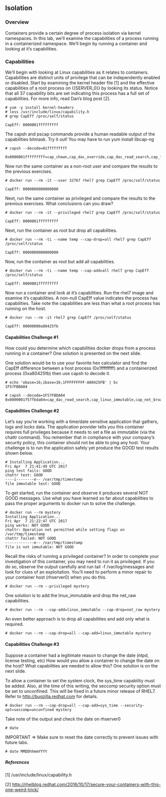 ## Isolation

### Overview
Containers provide a certain degree of process isolation via kernel namespaces. In this lab, we’ll examine the capabilities of a process running in a containerized namespace. We’ll begin by running a container and looking at it’s capabilities.

### Capabilities

We’ll begin with looking at Linux capabilities as it relates to containers. Capabilities are distinct units of privilege that can be independently enabled or disabled. Start by examining the kernel header file [1] and the effective capabilities of a root process on {{SERVER_0}} by looking its status. Notice that all 37 capability bits are set indicating this process has a full set of capabilities. For more info, read Dan’s blog post [2]. 

~~~shell
# yum -y install kernel-headers
# less /usr/include/linux/capability.h
# grep CapEff /proc/self/status

CapEff:	0000001fffffffff
~~~

The capsh and pscap commands provide a human readable output of the capabilities bitmask. Try it out! You may have to run yum install libcap-ng

~~~shell
# capsh --decode=01fffffffff

0x0000001fffffffff=cap_chown,cap_dac_override,cap_dac_read_search,cap_fowner,cap_fsetid,cap_kill,cap_setgid,cap_setuid,cap_setpcap,cap_linux_immutable,cap_net_bind_service,cap_net_broadcast,cap_net_admin,cap_net_raw,cap_ipc_lock,cap_ipc_owner,cap_sys_module,cap_sys_rawio,cap_sys_chroot,cap_sys_ptrace,cap_sys_pacct,cap_sys_admin,cap_sys_boot,cap_sys_nice,cap_sys_resource,cap_sys_time,cap_sys_tty_config,cap_mknod,cap_lease,cap_audit_write,cap_audit_control,cap_setfcap,cap_mac_override,cap_mac_admin,cap_syslog,35,36
~~~

Now run the same container as a non-root user and compare the results to the previous exercises.

~~~shell
# docker run --rm -it --user 32767 rhel7 grep CapEff /proc/self/status

CapEff:	0000000000000000
~~~

Next, run the same container as privileged and compare the results to the previous exercises. What conclusions can you draw?

~~~shell
# docker run --rm -it --privileged rhel7 grep CapEff /proc/self/status

CapEff: 0000001fffffffff
~~~

Next, run the container as root but drop all capabilities.

~~~shell
# docker run --rm -ti --name temp --cap-drop=all rhel7 grep CapEff /proc/self/status

CapEff:	0000000000000000
~~~

Now, run the container as root but add all capabilities.

~~~shell
# docker run --rm -ti --name temp --cap-add=all rhel7 grep CapEff /proc/self/status

CapEff: 0000001fffffffff
~~~

Now run a container and look at it’s capabilities. Run the rhel7 image and examine it’s capabilities. A non-null CapEff value indicates the process has capabilities. Take note the capabilities are less than what a root process has running on the host.

~~~shell
# docker run --rm -it rhel7 grep CapEff /proc/self/status

CapEff:	00000000a80425fb
~~~

#### Capabilities Challenge #1

How could you determine which capabilities docker drops from a process running in a container? One solution is presented on the next slide.

One solution would be to use your favorite hex calculator and find the CapEff difference between a host process (0x1fffffffff) and a containerized process (0xa80425fb) then use capsh to decode it.

~~~shell
# echo 'obase=16;ibase=16;1FFFFFFFFF-A80425FB' | bc
1F57FBDA04

# capsh --decode=1F57FBDA04 0x0000001f57fbda04=cap_dac_read_search,cap_linux_immutable,cap_net_broadcast,cap_net_admin,cap_ipc_lock,cap_ipc_owner,cap_sys_module,cap_sys_rawio,cap_sys_ptrace,cap_sys_pacct,cap_sys_admin,cap_sys_boot,cap_sys_nice,cap_sys_resource,cap_sys_time,cap_sys_tty_config,cap_lease,cap_audit_control,cap_mac_override,cap_mac_admin,cap_syslog,35,36
~~~

#### Capabilities Challenge #2

Let’s say you're working with a time/date sensitive application that gathers, logs and locks data. The application provider tells you this container requires full privileges because it needs to set a file as immutable (via the chattr command). You remember that in compliance with your company’s security policy, this container should not be able to ping any host. Your challenge is to run the application safely yet produce the GOOD test results shown below.

~~~shell
# Installing Application...
Fri Apr  7 21:41:49 UTC 2017
ping test fails: GOOD
chattr test: GOOD
----i--------e-- /var/tmp/timestamp
file immutable test: GOOD
~~~

To get started, run the container and observe it produces several NOT GOOD messages. Use what you have learned so far about capabilities to pass the proper arguments to docker run to solve the challenge.

~~~shell
# docker run --rm mystery
Installing Application...
Fri Apr  7 21:22:47 UTC 2017
ping works: NOT GOOD
chattr: Operation not permitted while setting flags on /var/tmp/timestamp
chattr failed: NOT GOOD
-------------e-- /var/tmp/timestamp
file is not immutable: NOT GOOD
~~~

Recall the risks of running a privileged container? In order to complete your investigation of this container, you may need to run it as privileged. If you do so, observe the output carefully and run tail -f /var/log/messages and look for clues of an exploitation. You’ll need to perform a minor repair to your container host (rhserver0) when you do this.

~~~
# docker run --rm --privileged mystery 
~~~
 
One solution is to add the linux_immutable and drop the net_raw capabilities.
 
~~~shell
# docker run --rm --cap-add=linux_immutable --cap-drop=net_raw mystery
~~~

An even better approach is to drop all capabilities and add only what is required.

~~~shell
# docker run --rm --cap-drop=all --cap-add=linux_immutable mystery
~~~

#### Capabilities Challenge #3

Suppose a container had a legitimate reason to change the date (ntpd, license testing, etc) How would you allow a container to change the date on the host? What capabilities are needed to allow this? One solution is on the next slide.

To allow a container to set the system clock, the sys_time capability must be added. Also, at the time of this writing, the seccomp security option must be set to unconfined. This will be fixed in a future minor release of RHEL7. Refer to http://bugzilla.redhat.com for details.

~~~
# docker run --rm --cap-drop=all --cap-add=sys_time --security-opt=seccomp=unconfined mystery
~~~

Take note of the output and check the date on rhserver0

~~~
# date
~~~

IMPORTANT => Make sure to reset the date correctly to prevent issues with future labs.

~~~shell
# date MMDDhhmmYYYY
~~~













 





















##### References

[1] /usr/include/linux/capability.h

[2] http://rhelblog.redhat.com/2016/10/17/secure-your-containers-with-this-one-weird-trick/
